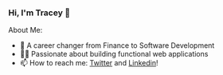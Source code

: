 ### Hi, I'm Tracey 👋


About Me:

- 🧮 A career changer from Finance to Software Development 
- 👩‍💻 Passionate about building functional web applications 
- 📫 How to reach me: [Twitter](https://twitter.com/traceytdev) and [Linkedin](https://www.linkedin.com/in/tracey-t-b0693415b/)!





